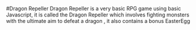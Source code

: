 #Dragon Repeller
Dragon Repeller is a very basic RPG game using basic Javascript, it is called the Dragon Repeller which involves fighting monsters with the ultimate aim to defeat a dragon , it also contains a bonus EasterEgg
